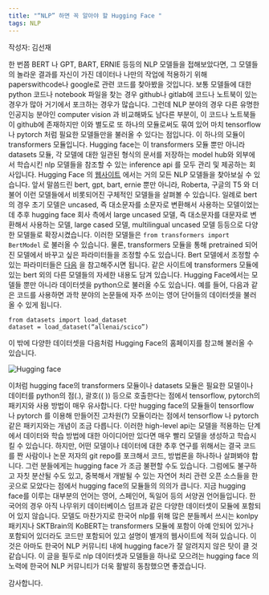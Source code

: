 ```yaml
---
title: "“NLP” 하면 꼭 알아야 할 Hugging Face "
tags: NLP
---
```


작성자: 김선재


한 번쯤 BERT 나 GPT, BART, ERNIE 등등의 NLP 모델들을 접해보았다면, 그 모델들의 놀라운 결과를 자신이 가진 데이터나 나만의 작업에 적용하기 위해 paperswithcode나 google로 관련 코드를 찾아봤을 것입니다. 
보통 모델들에 대한 python 코드나 notebook 파일을 찾는 경우 github나 gitlab에 코드나 노트북이 있는 경우가 많아 거기에서 포크하는 경우가 많습니다.
그런데 NLP 분야의 경우 다른 유명한 인공지능 분야인 computer vision 과 비교해봐도 남다른 부분이, 이 코드나 노트북들이 github에 존재하지만 이와 별도로 또 하나의 모듈로써도 묶여 있어 마치 tensorflow나 pytorch 처럼 필요한 모델들만을 불러올 수 있다는 점입니다. 
이 하나의 모듈이 transformers 모듈입니다. Hugging face는 이 transformers 모듈 뿐만 아니라 datasets 모듈, 각 모델에 대한 일관된 형식의 문서를 저장하는 model hub와 외부에서 학습시킨 nlp 모델들을 참조할 수 있는 inference api 를 모두 관리 및 제공하는 회사입니다.
Hugging Face 의 [웹사이트](https://www.huggingface.co) 에서는 거의 모든 NLP 모델들을 찾아보실 수 있습니다. 
앞서 말씀드린 bert, gpt, bart, ernie 뿐만 아니라, Roberta, 구글의 T5 와 더불어 이런 모델들에서 비롯되어진 구체적인 모델들을 살펴볼 수 있습니다. 
일례로 bert의 경우 초기 모델은 uncased, 즉 대소문자를 소문자로 변환해서 사용하는 모델이었는데 추후 hugging face 회사 측에서 large uncased 모델, 즉 대소문자를 대문자로 변환해서 사용하는 모델, large cased 모델, multilingual uncased 모델 등등으로 다양한 모델들로 확장시켰습니다.
이러한 모델들은 ```from transformers import BertModel``` 로 불러올 수 있습니다. 
물론, transformers 모듈을 통해 pretrained 되어진 모델에서 바꾸고 싶은 파라미터들을 조정할 수도 있습니다. 
Bert 모델에서 조정할 수 있는 파라미터들은 [다음](https://huggingface.co/transformers/model_doc/bert.html) 을 참고해주시면 됩니다. 
같은 사이트에 transformers 모듈에 있는 bert 외의 다른 모델들의 자세한 내용도 담겨 있습니다. 
Hugging Face에서는 모델들 뿐만 아니라 데이터셋을 python으로 불러올 수도 있습니다. 
예를 들어, 다음과 같은 코드를 사용하면 과학 분야의 논문들에 자주 쓰이는 영어 단어들의 데이터셋을 불러올 수 있게 됩니다.

```
from datasets import load_dataset
dataset = load_dataset(“allenai/scico”)
```

이 밖에 다양한 데이터셋을 다음처럼 Hugging Face의 홈페이지를 참고해 불러올 수 있습니다.

![Hugging face](/assets/images/hugging_nlp.gif)

이처럼 hugging face의 transformers 모듈이나 datasets 모듈은 필요한 모델이나 데이터를 python의 점(.), 괄호(( )) 등으로 호출한다는 점에서 tensorflow, pytorch의 패키지와 사용 방법이 매우 유사합니다. 
다만 hugging face의 모듈들이 tensorflow 나 pytorch 를 이용해 만들어진 고차원(?) 모듈이라는 점에서 tensorflow 나 pytorch 같은 패키지와는 개념이 조금 다릅니다. 이러한 high-level api는 모델을 적용하는 단계에서 데이터와 학습 방법에 대한 아이디어만 있다면 매우 빨리 모델을 생성하고 학습시킬 수 있습니다. 
하지만, 어떤 모델이나 데이터에 대한 추후 연구를 위해서는 결국 코드를 짠 사람이나 논문 저자의 git repo를 포크해서 코드, 방법론을 하나하나 살펴봐야 합니다. 그런 분들에게는 hugging face 가 조금 불편할 수도 있습니다. 
그럼에도 불구하고 자칫 분산될 수도 있고, 중복해서 개발될 수 있는 자연어 처리 관련 오픈 소스들을 한 곳으로 모았다는 점에서 hugging face의 모듈들의 의의가 큽니다.
지금 hugging face를 이루는 대부분의 언어는 영어, 스페인어, 독일어 등의 서양권 언어들입니다. 한국어의 경우 아직 나무위키 데이터베이스 덤프과 같은 다양한 데이터셋이 모듈에 포함되어 있지 않습니다.
모델도 마찬가지로 한국어 nlp를 위해 많은 분들께서 쓰시는 konlpy 패키지나 SKTBrain의 KoBERT는 transformers 모듈에 포함이 아예 안되어 있거나 포함되어 있더라도 코드만 포함되어 있고 설명이 별개의 웹사이트에 적혀 있습니다. 
이것은 아마도 한국어 NLP 커뮤니티 내에 hugging face가 잘 알려지지 않은 탓이 클 것 같습니다. 이 글을 필두로 nlp 데이터셋과 모델들을 하나로 모으려는 hugging face 의 노력에 한국어 NLP 커뮤니티가 더욱 활발히 동참했으면 좋겠습니다.

감사합니다.
